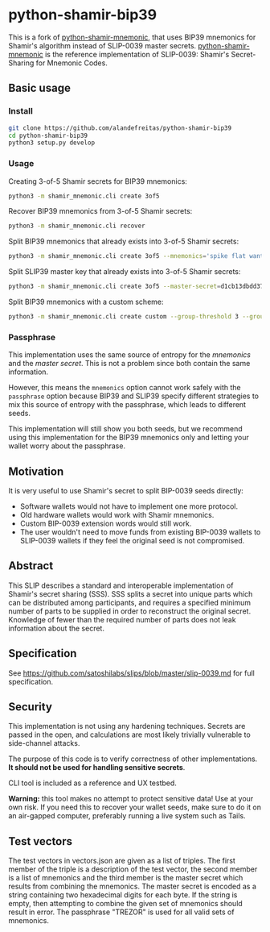 # python-shamir-bip39

This is a fork of [python-shamir-mnemonic](https://github.com/trezor/python-shamir-mnemonic), that uses BIP39 mnemonics for Shamir's algorithm instead of SLIP-0039 master secrets. [python-shamir-mnemonic](https://github.com/trezor/python-shamir-mnemonic) is the reference implementation of SLIP-0039: Shamir's Secret-Sharing for Mnemonic
Codes.

## Basic usage

### Install

```bash
git clone https://github.com/alandefreitas/python-shamir-bip39
cd python-shamir-bip39
python3 setup.py develop
```

### Usage

Creating 3-of-5 Shamir secrets for BIP39 mnemonics:

```bash
python3 -m shamir_mnemonic.cli create 3of5
```

Recover BIP39 mnemonics from 3-of-5 Shamir secrets:

```bash
python3 -m shamir_mnemonic.cli recover
```

Split BIP39 mnemonics that already exists into 3-of-5 Shamir secrets:

```bash
python3 -m shamir_mnemonic.cli create 3of5 --mnemonics='spike flat want risk laundry wasp round only bag sentence biology obey'
```

Split SLIP39 master key that already exists into 3-of-5 Shamir secrets:

```bash
python3 -m shamir_mnemonic.cli create 3of5 --master-secret=d1cb13dbdd37dbef2f1cd811987c59cb
```

Split BIP39 mnemonics with a custom scheme:

```bash
python3 -m shamir_mnemonic.cli create custom --group-threshold 3 --group 2 3 --group 2 5 --group 4 5
```

### Passphrase

This implementation uses the same source of entropy for the *mnemonics* and the *master secret*. This is not a problem since both contain the same information.

However, this means the `mnemonics` option cannot work safely with the `passphrase` option because BIP39 and SLIP39 specify different strategies to mix this source of entropy with the passphrase, which leads to different seeds.

This implementation will still show you both seeds, but we recommend using this implementation for the BIP39 mnemonics only and letting your wallet worry about the passphrase.   

## Motivation

It is very useful to use Shamir's secret to split BIP-0039 seeds directly:

- Software wallets would not have to implement one more protocol.
- Old hardware wallets would work with Shamir mnemonics.
- Custom BIP-0039 extension words would still work.
- The user wouldn't need to move funds from existing BIP-0039 wallets to SLIP-0039 wallets if they feel the original seed is not compromised.

## Abstract

This SLIP describes a standard and interoperable implementation of Shamir's
secret sharing (SSS). SSS splits a secret into unique parts which can be
distributed among participants, and requires a specified minimum number of
parts to be supplied in order to reconstruct the original secret. Knowledge of
fewer than the required number of parts does not leak information about the
secret.

## Specification

See https://github.com/satoshilabs/slips/blob/master/slip-0039.md for full
specification.

## Security

This implementation is not using any hardening techniques. Secrets are passed in the
open, and calculations are most likely trivially vulnerable to side-channel attacks.

The purpose of this code is to verify correctness of other implementations. **It should
not be used for handling sensitive secrets**.

CLI tool is included as a reference and UX testbed.

**Warning:** this tool makes no attempt to protect sensitive data! Use at your own risk.
If you need this to recover your wallet seeds, make sure to do it on an air-gapped
computer, preferably running a live system such as Tails.

## Test vectors

The test vectors in vectors.json are given as a list of triples. The first member of the
triple is a description of the test vector, the second member is a list of mnemonics and
the third member is the master secret which results from combining the mnemonics. The
master secret is encoded as a string containing two hexadecimal digits for each byte. If
the string is empty, then attempting to combine the given set of mnemonics should result
in error. The passphrase "TREZOR" is used for all valid sets of mnemonics.
